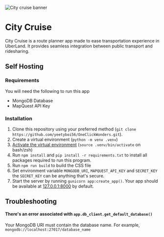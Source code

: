 ![City cruise banner](https://github.com/yeetyboi56/OneClickWonders/assets/108072497/a54152a1-08ea-4dd6-afef-6246804c5059)

# City Cruise

City Cruise is a route planner app made to ease transportation experience in UberLand. It provides seamless integration between public transport and ridesharing.

## Self Hosting

### Requirements
You will need the following to run this app
 - MongoDB Database
 - MapQuest API Key

### Installation

1. Clone this repository using your preferred method (`git clone https://github.com/yeetyboi56/OneClickWonders.git`).
2. Create a virtual environment (`python -m venv .venv`)
3. [Activate the virtual environment](https://docs.python.org/3/library/venv.html#how-venvs-work) (`source .venv/bin/activate` on bash/zsh)
4. Run `npm install` and `pip install -r requirements.txt` to install all packages required to run this program.
5. Run `npm run build` to build the CSS file
6. Set environment variable `MONGODB_URI`, `MAPQUEST_API_KEY` and `SECRET_KEY` the `SECRET_KEY` can be anything that's secure.
7. Start the server by running `gunicorn app:create_app()`. Your app should be available at [127.0.0.1:8000](http://127.0.0.1:8000/) by default.

## Troubleshooting

#### There's an error associated with `app.db_client.get_default_database()`
Your MongoDB URI must contain the database name. For example, `mongodb://localhost:27017/database_name`
